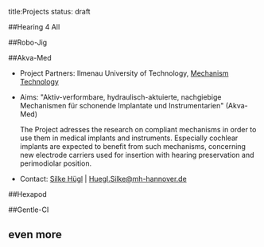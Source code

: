 title:Projects
status: draft






##Hearing 4 All

##Robo-Jig

##Akva-Med
-   Project Partners: Ilmenau University of Technology, [Mechanism Technology](https://www.tu-ilmenau.de/en/mechanism-technology-group "TU Ilmenau - Mechanism Technology")
-   Aims:
    "Aktiv-verformbare, hydraulisch-aktuierte, nachgiebige Mechanismen für schonende Implantate und Instrumentarien" (Akva-Med)
	
    The Project adresses the research on compliant mechanisms in order to use them in medical implants and instruments. Especially 
	cochlear implants are expected to benefit from such mechanisms, concerning new electrode carriers used for insertion with hearing 
	preservation and perimodiolar position.
-   Contact: [Silke Hügl](www.vianna.de/01_workgroups/majdani/staff/silke.html) | Huegl.Silke@mh-hannover.de


##Hexapod

##Gentle-CI


## even more